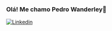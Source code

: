 ### Olá! Me chamo Pedro Wanderley👋


[![Linkedin](https://img.shields.io/badge/LinkedIn-0077B5?style=for-the-badge&logo=linkedin&logoColor=white)](https://www.linkedin.com/in/pedro-emanuel-wanderley-7186a92a9/)
